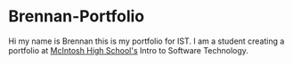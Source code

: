 # Brennan-Portfolio
Hi my name is Brennan this is my portfolio for IST. I am a student creating a portfolio at [McIntosh High School's](https://www.fcboe.org/mhs) Intro to Software Technology. 
